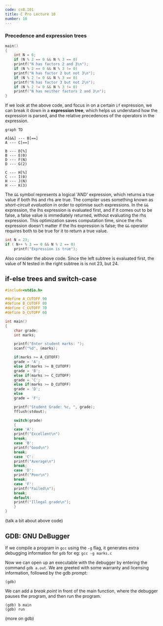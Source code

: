 ```yaml
---
code: cs0.101
title: C Pro Lecture 10
number: 10
---
```

### Precedence and expression trees

```c
main()
{
    int N = 6;
    if (N % 2 == 0 && N % 3 == 0)
	printf("N has factors 2 and 3\n");
    if (N % 2 == 0 && N % 3 != 0)
	printf("N has factor 2 but not 3\n");
    if (N % 2 != 0 && N % 3 == 0)
	printf("N has factor 3 but not 2\n");
    if (N % 2 != 0 && N % 3 != 0)
	printf("N has neither factors 2 and 3\n");
}
```

If we look at the above code, and focus in on a certain `if` expression, we can break it down in a **expression tree**, which helps us understand how the expression is parsed, and the relative precedences of the operators in the expression.

```mermaid
graph TD

A[&&] --- B[==]
A --- C[==]

B --- D[%]
B --- E(0)
D --- F(N)
D --- G(2)

C --- H[%]
C --- I(0)
H --- J(N)
H --- K(3)

```

The `&&` symbol represents a logical 'AND' expression, which returns a true value if both lhs and rhs are true.
The compiler uses something known as *short-circuit evaluation* in order to optimise such expressions. In the `&&` expression, the lhs expression is evaluated first, and if it comes out to be false, a false value is immediately returned, without evaluating the rhs expression.
This optimization saves computation time, since the rhs expression doesn't matter if the lhs expression is false; the `&&` operator requires both to be true for it to return a true value.

```c
int N = 23;
if ( N++ % 3 == 0 && N % 2 == 0)
    printf("Expression is true");
```
Also consider the above code. Since the left subtree is evaluated first, the value of N tested in the right subtree is is not 23, but 24.

## if-else trees and switch-case

```c
#include<stdio.h>

#define A_CUTOFF 90
#define B_CUTOFF 80
#define C_CUTOFF 70
#define D_CUTOFF 60

int main()
{
    char grade;
    int marks;

    printf("Enter student marks: ");
    scanf("%d", &marks);

    if(marks >= A_CUTOFF)
	grade = 'A';
    else if(marks >= B_CUTOFF)
	grade = 'B';
    else if(marks >= C_CUTOFF)
	grade = 'C';
    else if(marks >= D_CUTOFF)
	grade = 'D';
    else
	grade = 'F';

    printf("Student Grade: %c, ", grade);
    fflush(stdout);

    switch(grade)
    {
    case 'A':
	printf("Excellent\n")
	break;
    case 'B':
	printf("Good\n")
	break;
    case 'C':
	printf("Average\n")
	break;
    case 'D':
	printf("Poor\n")
	break;
    case 'F':
	printf("Failed\n");
	break;
    default:
	printf("Illegal grade\n");
    }
}
```
(talk a bit about above code)

## GDB: GNU DeBugger

If we compile a program in `gcc` using the `-g` flag, it generates extra debugging information for `gdb`
for eg: `gcc -g marks.c`

Now we can open up an executable with the debugger by entering the command `gdb a.out`.
We are greeted with some warranty and licensing information, followed by the gdb prompt:
```
(gdb)
```
We can add a *break point* in front of the main function, where the debugger pauses the program, and then run the program.
```
(gdb) b main
(gdb) run
```
(more on gdb)

